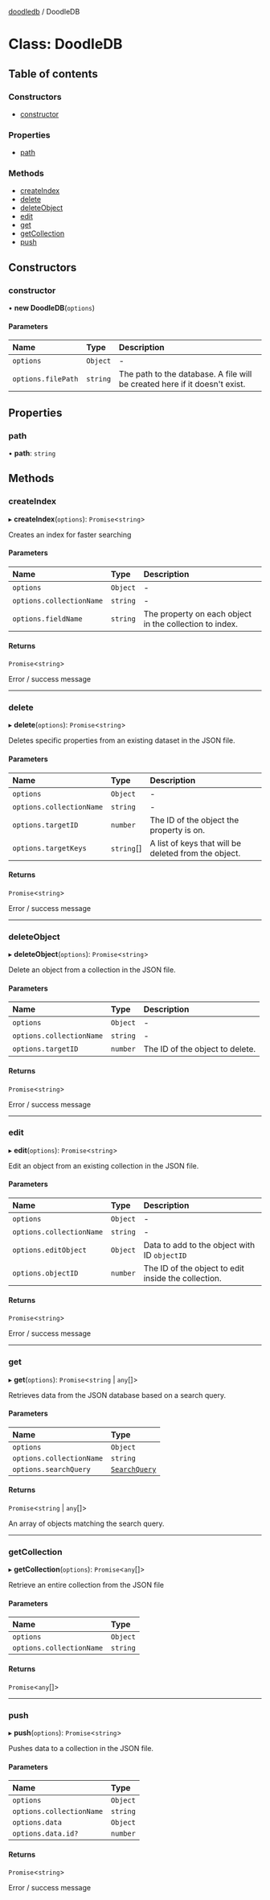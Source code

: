 [doodledb](../README.md) / DoodleDB

# Class: DoodleDB

## Table of contents

### Constructors

- [constructor](DoodleDB.md#constructor)

### Properties

- [path](DoodleDB.md#path)

### Methods

- [createIndex](DoodleDB.md#createindex)
- [delete](DoodleDB.md#delete)
- [deleteObject](DoodleDB.md#deleteobject)
- [edit](DoodleDB.md#edit)
- [get](DoodleDB.md#get)
- [getCollection](DoodleDB.md#getcollection)
- [push](DoodleDB.md#push)

## Constructors

### constructor

• **new DoodleDB**(`options`)

#### Parameters

| Name | Type | Description |
| :------ | :------ | :------ |
| `options` | `Object` | - |
| `options.filePath` | `string` | The path to the database. A file will be created here if it doesn't exist. |

## Properties

### path

• **path**: `string`

## Methods

### createIndex

▸ **createIndex**(`options`): `Promise`<`string`\>

Creates an index for faster searching

#### Parameters

| Name | Type | Description |
| :------ | :------ | :------ |
| `options` | `Object` | - |
| `options.collectionName` | `string` | - |
| `options.fieldName` | `string` | The property on each object in the collection to index. |

#### Returns

`Promise`<`string`\>

Error / success message

___

### delete

▸ **delete**(`options`): `Promise`<`string`\>

Deletes specific properties from an existing dataset in the JSON file.

#### Parameters

| Name | Type | Description |
| :------ | :------ | :------ |
| `options` | `Object` | - |
| `options.collectionName` | `string` | - |
| `options.targetID` | `number` | The ID of the object the property is on. |
| `options.targetKeys` | `string`[] | A list of keys that will be deleted from the object. |

#### Returns

`Promise`<`string`\>

Error / success message

___

### deleteObject

▸ **deleteObject**(`options`): `Promise`<`string`\>

Delete an object from a collection in the JSON file.

#### Parameters

| Name | Type | Description |
| :------ | :------ | :------ |
| `options` | `Object` | - |
| `options.collectionName` | `string` | - |
| `options.targetID` | `number` | The ID of the object to delete. |

#### Returns

`Promise`<`string`\>

Error / success message

___

### edit

▸ **edit**(`options`): `Promise`<`string`\>

Edit an object from an existing collection in the JSON file.

#### Parameters

| Name | Type | Description |
| :------ | :------ | :------ |
| `options` | `Object` | - |
| `options.collectionName` | `string` | - |
| `options.editObject` | `Object` | Data to add to the object with ID `objectID` |
| `options.objectID` | `number` | The ID of the object to edit inside the collection. |

#### Returns

`Promise`<`string`\>

Error / success message

___

### get

▸ **get**(`options`): `Promise`<`string` \| `any`[]\>

Retrieves data from the JSON database based on a search query.

#### Parameters

| Name | Type |
| :------ | :------ |
| `options` | `Object` |
| `options.collectionName` | `string` |
| `options.searchQuery` | [`SearchQuery`](../interfaces/SearchQuery.md) |

#### Returns

`Promise`<`string` \| `any`[]\>

An array of objects matching the search query.

___

### getCollection

▸ **getCollection**(`options`): `Promise`<`any`[]\>

Retrieve an entire collection from the JSON file

#### Parameters

| Name | Type |
| :------ | :------ |
| `options` | `Object` |
| `options.collectionName` | `string` |

#### Returns

`Promise`<`any`[]\>

___

### push

▸ **push**(`options`): `Promise`<`string`\>

Pushes data to a collection in the JSON file.

#### Parameters

| Name | Type |
| :------ | :------ |
| `options` | `Object` |
| `options.collectionName` | `string` |
| `options.data` | `Object` |
| `options.data.id?` | `number` |

#### Returns

`Promise`<`string`\>

Error / success message
